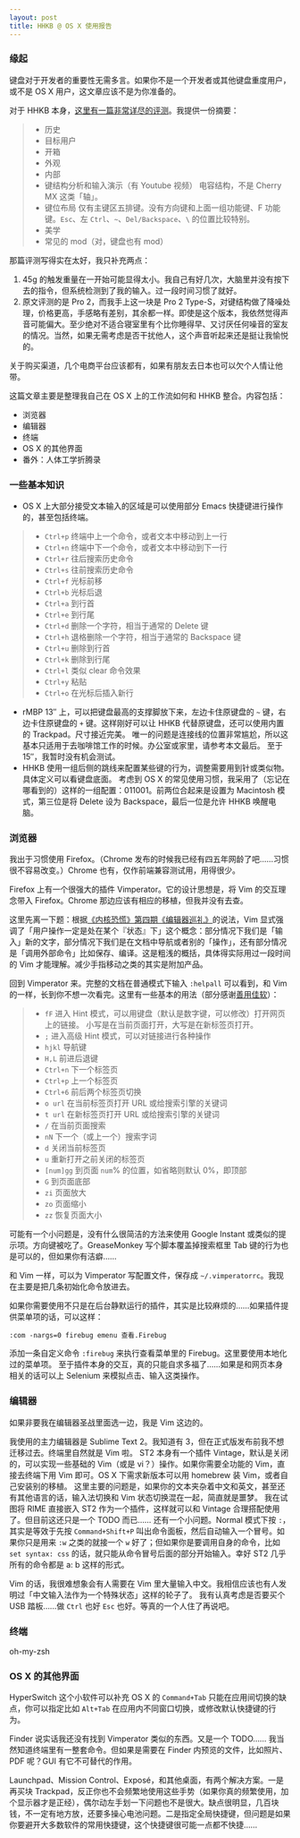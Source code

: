 ```yaml
---
layout: post
title: HHKB @ OS X 使用报告
---
```


### 缘起

键盘对于开发者的重要性无需多言。如果你不是一个开发者或其他键盘重度用户，或不是 OS X 用户，这文章应该不是为你准备的。

对于 HHKB 本身，[这里有一篇非常详尽的评测](https://www.keychatter.com/2015/02/24/review-happy-hacking-keyboard-pro-2/)。我提供一份摘要：

> - 历史
> - 目标用户
> - 开箱
> - 外观
> - 内部
> - 键结构分析和输入演示（有 Youtube 视频）
>   电容结构，不是 Cherry MX 这类「轴」。
> - 键位布局
>   仅有主键区五排键。没有方向键和上面一组功能键、F 功能键。`Esc`、左 `Ctrl`、`~`、`Del/Backspace`、`\` 的位置比较特别。
> - 美学
> - 常见的 mod（对，键盘也有 mod）

那篇评测写得实在太好，我只补充两点：

1. 45g 的触发重量在一开始可能显得太小。我自己有好几次，大脑里并没有按下去的指令，但系统检测到了我的输入。过一段时间习惯了就好。
2. 原文评测的是 Pro 2，而我手上这一块是 Pro 2 Type-S，对键结构做了降噪处理，价格更高，手感略有差别，其余都一样。即使是这个版本，我依然觉得声音可能偏大。至少绝对不适合寝室里有个比你睡得早、又讨厌任何噪音的室友的情况。当然，如果无需考虑是否干扰他人，这个声音听起来还是挺让我愉悦的。

关于购买渠道，几个电商平台应该都有，如果有朋友去日本也可以欠个人情让他带。

这篇文章主要是整理我自己在 OS X 上的工作流如何和 HHKB 整合。内容包括：

- 浏览器
- 编辑器
- 终端
- OS X 的其他界面
- 番外：人体工学折腾录

### 一些基本知识

- OS X 上大部分接受文本输入的区域是可以使用部分 Emacs 快捷键进行操作的，甚至包括终端。

> - `Ctrl+p` 终端中上一个命令，或者文本中移动到上一行
> - `Ctrl+n` 终端中下一个命令，或者文本中移动到下一行
> - `Ctrl+r` 往后搜索历史命令
> - `Ctrl+s` 往前搜索历史命令
> - `Ctrl+f` 光标前移
> - `Ctrl+b` 光标后退
> - `Ctrl+a` 到行首
> - `Ctrl+e` 到行尾
> - `Ctrl+d` 删除一个字符，相当于通常的 Delete 键
> - `Ctrl+h` 退格删除一个字符，相当于通常的 Backspace 键
> - `Ctrl+u` 删除到行首
> - `Ctrl+k` 删除到行尾
> - `Ctrl+l` 类似 clear 命令效果
> - `Ctrl+y` 粘贴
> - `Ctrl+o` 在光标后插入新行

- rMBP 13″ 上，可以把键盘最高的支撑脚放下来，左边卡住原键盘的 `~` 键，右边卡住原键盘的 `+` 键。这样刚好可以让 HHKB 代替原键盘，还可以使用内置的 Trackpad。尺寸接近完美。
唯一的问题是连接线的位置非常尴尬，所以这基本只适用于去咖啡馆工作的时候。办公室或家里，请参考本文最后。
至于 15″，我暂时没有机会测试。
- HHKB 使用一组后侧的跳线来配置某些键的行为，调整需要用到针或类似物。具体定义可以看键盘底面。
考虑到 OS X 的常见使用习惯，我采用了（忘记在哪看到的）这样的一组配置：011001。前两位合起来是设置为 Macintosh 模式，第三位是将 Delete 设为 Backspace，最后一位是允许 HHKB 唤醒电脑。

### 浏览器

我出于习惯使用 Firefox。（Chrome 发布的时候我已经有四五年网龄了吧……习惯很不容易改变。）Chrome 也有，仅作前端兼容测试用，用得很少。

Firefox 上有一个很强大的插件 Vimperator。它的设计思想是，将 Vim 的交互理念带入 Firefox。Chrome 那边应该有相应的移植，但我并没有去查。

这里先离一下题：根据[《内核恐慌》第四期《编辑器巡礼》](http://ipn.li/kernelpanic/4/)的说法，Vim 显式强调了「用户操作一定是处在某个『状态』下」这个概念：部分情况下我们是「输入」新的文字，部分情况下我们是在文档中导航或者别的「操作」，还有部分情况是「调用外部命令」比如保存、编译。这是粗浅的概括，具体得实际用过一段时间的 Vim 才能理解。减少手指移动之类的其实是附加产品。

回到 Vimperator 来。完整的文档在普通模式下输入 `:helpall` 可以看到，和 Vim 的一样，长到你不想一次看完。这里有一些基本的用法（部分感谢[善用佳软](http://xbeta.info/vimperator.htm)）：

> - `fF` 进入 Hint 模式，可以用键盘（默认是数字键，可以修改）打开网页上的链接。
    小写是在当前页面打开，大写是在新标签页打开。
> - `;` 进入高级 Hint 模式，可以对链接进行各种操作
> - `hjkl` 导航键
> - `H,L` 前进后退键
> - `Ctrl+n` 下一个标签页
> - `Ctrl+p` 上一个标签页
> - `Ctrl+6` 前后两个标签页切换
> - `o url` 在当前标签页打开 URL 或给搜索引擎的关键词
> - `t url` 在新标签页打开 URL 或给搜索引擎的关键词
> - `/` 在当前页面搜索
> - `nN` 下一个（或上一个）搜索字词
> - `d` 关闭当前标签页
> - `u` 重新打开之前关闭的标签页
> - `[num]gg` 到页面 `num`% 的位置，如省略则默认 0%，即顶部
> - `G` 到页面底部
> - `zi` 页面放大
> - `zo` 页面缩小
> - `zz` 恢复页面大小

可能有一个小问题是，没有什么很简洁的方法来使用 Google Instant 或类似的提示项。方向键被吃了。GreaseMonkey 写个脚本覆盖掉搜索框里 Tab 键的行为也是可以的，但如果你有洁癖……

和 Vim 一样，可以为 Vimperator 写配置文件，保存成 `~/.vimperatorrc`。我现在主要是把几条初始化命令放进去。

如果你需要使用不只是在后台静默运行的插件，其实是比较麻烦的……如果插件提供菜单项的话，可以这样：

    :com -nargs=0 firebug emenu 查看.Firebug

添加一条自定义命令 `:firebug` 来执行查看菜单里的 Firebug。这里要使用本地化过的菜单项。
至于插件本身的交互，真的只能自求多福了……如果是和网页本身相关的话可以上 Selenium 来模拟点击、输入这类操作。

### 编辑器

如果非要我在编辑器圣战里面选一边，我是 Vim 这边的。

我使用的主力编辑器是 Sublime Text 2。我知道有 3，但在正式版发布前我不想迁移过去。终端里自然就是 Vim 啦。
ST2 本身有一个插件 Vintage，默认是关闭的，可以实现一些基础的 Vim（或是 vi？）操作。如果你需要全功能的 Vim，直接去终端下用 Vim 即可。OS X 下需求新版本可以用 homebrew 装 Vim，或者自己安装别的移植。
这里主要的问题是，如果你的文本夹杂着中文和英文，甚至还有其他语言的话，输入法切换和 Vim 状态切换混在一起，简直就是噩梦。
我在试图将 RIME 直接嵌入 ST2 作为一个插件，这样就可以和 Vintage 合理搭配使用了。但目前这还只是一个 TODO 而已……
还有一个小问题。Normal 模式下按 `:`，其实是等效于先按 `Command+Shift+P` 叫出命令面板，然后自动输入一个冒号。如果你只是用来 `:w` 之类的就接一个 `w` 好了；但如果你是要调用自身的命令，比如 `set syntax: css` 的话，就只能从命令冒号后面的部分开始输入。幸好 ST2 几乎所有的命令都是 a: b 这样的形式。

Vim 的话，我很难想象会有人需要在 Vim 里大量输入中文。我相信应该也有人发明过「中文输入法作为一个特殊状态」这样的轮子了。
我有认真考虑是否要买个 USB 踏板……做 `Ctrl` 也好 `Esc` 也好。等真的一个人住了再说吧。

### 终端

oh-my-zsh

### OS X 的其他界面

HyperSwitch 这个小软件可以补充 OS X 的 `Command+Tab` 只能在应用间切换的缺点，你可以指定比如 `Alt+Tab` 在应用内不同窗口切换，或修改默认快捷键的行为。

Finder 说实话我还没有找到 Vimperator 类似的东西。又是一个 TODO……
我当然知道终端里有一整套命令。但如果是需要在 Finder 内预览的文件，比如照片、PDF 呢？GUI 有它不可替代的作用。

Launchpad、Mission Control、Exposé，和其他桌面，有两个解决方案。一是再买块 Trackpad，反正你也不会频繁地使用这些手势（如果你真的频繁使用，加个显示器才是正经），偶尔动左手划一下问题也不是很大。缺点很明显，几百块钱，不一定有地方放，还要多操心电池问题。二是指定全局快捷键，但问题是如果你要避开大多数软件的常用快捷键，这个快捷键很可能一点都不快捷……
